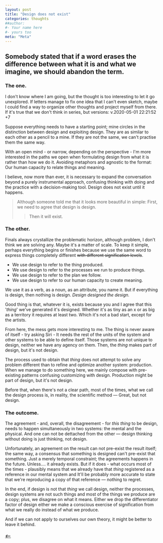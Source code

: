```yaml
---
layout: post
title: "Design does not exist"
categories: thoughts
##author:
#- Your name here
#- yours too
meta: "Meta"
---
```


## Somebody stated that if a word erases the difference between what it is and what we imagine, we should abandon the term.

### The one.
I don't know where I am going, but the thought is too interesting to let it go unexplored. If letters manage to fix one idea that I can't even sketch, maybe I could find a way to organize other thoughts and project myself from there. If it's true that we don't think in series, but versions: v.2020-05-01 22:21:52 +7

Suppose everything needs to have a starting point; mine circles in the distinction between design and exploiting design. They are as similar to each other as a pencil to a mine. If they are not the same, we can't practise them the same way.

With an open mind - or narrow, depending on the perspective - I'm more interested in the paths we open when formulating design from what it is rather than how we do it. Avoiding metaphors and agnostic to the format: Our human capacity to relate things and meaning.

I believe, now more than ever, it is necessary to expand the conversation beyond a purely instrumental approach, confusing thinking with doing and the practice with a decision-making tool. Design does not exist until it happens. 

> Although someone told me that it looks more beautiful in simple: First, we need to agree that design is design.  
>> Then it will exist.



### The other.
Finals always crystallize the problematic horizon, although problem, I don't think we are solving any. Maybe it's a matter of scale. 
To keep it simple, perhaps everything begins or finishes because we use the same word to express things completely different ~~with different signification levels~~.

- We use design to refer to the thing produced.  
- We use design to refer to the processes we run to produce things.
- We use design to refer to the plan we follow. 
- We use design to refer to our human capacity to create meaning.


We use it as a verb, as a noun, as an attribute, you name it. But if everything is design, then nothing is design. 
_Design designed the design._

Good thing is that, whatever it is, exists because you and I agree that this '_thing_' we've generated it's designed. Whether it's as tiny as an x or as big as a territory it requires at least two. Which it's not a bad start, except for the artists.  

From here, the mess gets more interesting to me. The thing is never aware of itself - try asking Siri  - It needs the rest of the units of the system and other systems to be able to define itself. Those systems are not unique to design, neither we have any agency on them. Then, the _thing_ makes part of design, but it's not design. 

The process used to obtain that _thing_ does not attempt to solve any problem different than to refine and optimize another system: production. When we manage to do something here, we mainly compose with pre-existing patterns confusing customizing with design. Production might be part of design, but it's not design. 

Before that, when there's not a clear path, most of the times, what we call the design process is, in reality, the scientific method — Great, but not design.

### The outcome.
The agreement - and, overall, the disagreement - for _this thing_ to be design, needs to happen simultaneously in two systems: the mental and the physical. And one can not be dettached from the other — design thinking without doing is just thinking, not design.

Unfortunately, an agreement on the result can not pre-exist the result itself; the same way, a consensus that something is designed can't pre-exist that something.
Just a merely temporal constraint; the agreements happens in the future. Unless....  it already exists. But if it does - what occurs most of the times - plausibly means that we already have that _thing_ registered as a reference in our mental system and It'll be probably more accurate to state that we're reproducing a copy of that reference — nothing to regret. 

In the end, if design is not that _thing_ we call design, neither the processes, design systems are not such things and most of the things we produce are a copy; plus, we disagree on what it means. Either we drop the differentiator factor of design either we make a conscious exercise of signification from what we really do instead of what we produce. 

And if we can not apply to ourselves our own theory, it might be better to leave it behind.


##### [⟵](/../../incomplete/index.html)
